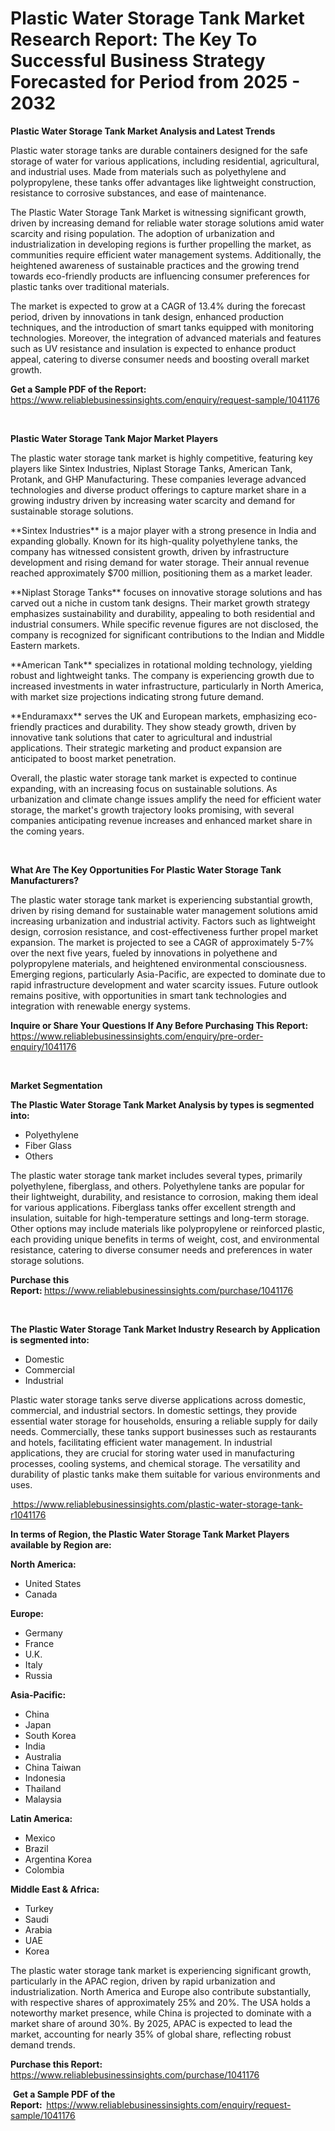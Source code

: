 <p><h1>Plastic Water Storage Tank Market Research Report: The Key To Successful Business Strategy Forecasted for Period from 2025 - 2032</h1></p><p><strong>Plastic Water Storage Tank Market Analysis and Latest Trends</strong></p>
<p><p>Plastic water storage tanks are durable containers designed for the safe storage of water for various applications, including residential, agricultural, and industrial uses. Made from materials such as polyethylene and polypropylene, these tanks offer advantages like lightweight construction, resistance to corrosive substances, and ease of maintenance. </p><p>The Plastic Water Storage Tank Market is witnessing significant growth, driven by increasing demand for reliable water storage solutions amid water scarcity and rising population. The adoption of urbanization and industrialization in developing regions is further propelling the market, as communities require efficient water management systems. Additionally, the heightened awareness of sustainable practices and the growing trend towards eco-friendly products are influencing consumer preferences for plastic tanks over traditional materials.</p><p>The market is expected to grow at a CAGR of 13.4% during the forecast period, driven by innovations in tank design, enhanced production techniques, and the introduction of smart tanks equipped with monitoring technologies. Moreover, the integration of advanced materials and features such as UV resistance and insulation is expected to enhance product appeal, catering to diverse consumer needs and boosting overall market growth.</p></p>
<p><strong>Get a Sample PDF of the Report:&nbsp;</strong> <a href="https://www.reliablebusinessinsights.com/enquiry/request-sample/1041176?utm_campaign=1847&utm_medium=2&utm_source=Github&utm_content=ia&utm_term=18042025&utm_id=plastic-water-storage-tank">https://www.reliablebusinessinsights.com/enquiry/request-sample/1041176</a></p>
<p>&nbsp;</p>
<p><strong>Plastic Water Storage Tank Major Market Players</strong></p>
<p><p>The plastic water storage tank market is highly competitive, featuring key players like Sintex Industries, Niplast Storage Tanks, American Tank, Protank, and GHP Manufacturing. These companies leverage advanced technologies and diverse product offerings to capture market share in a growing industry driven by increasing water scarcity and demand for sustainable storage solutions.</p><p>**Sintex Industries** is a major player with a strong presence in India and expanding globally. Known for its high-quality polyethylene tanks, the company has witnessed consistent growth, driven by infrastructure development and rising demand for water storage. Their annual revenue reached approximately $700 million, positioning them as a market leader.</p><p>**Niplast Storage Tanks** focuses on innovative storage solutions and has carved out a niche in custom tank designs. Their market growth strategy emphasizes sustainability and durability, appealing to both residential and industrial consumers. While specific revenue figures are not disclosed, the company is recognized for significant contributions to the Indian and Middle Eastern markets.</p><p>**American Tank** specializes in rotational molding technology, yielding robust and lightweight tanks. The company is experiencing growth due to increased investments in water infrastructure, particularly in North America, with market size projections indicating strong future demand.</p><p>**Enduramaxx** serves the UK and European markets, emphasizing eco-friendly practices and durability. They show steady growth, driven by innovative tank solutions that cater to agricultural and industrial applications. Their strategic marketing and product expansion are anticipated to boost market penetration.</p><p>Overall, the plastic water storage tank market is expected to continue expanding, with an increasing focus on sustainable solutions. As urbanization and climate change issues amplify the need for efficient water storage, the market's growth trajectory looks promising, with several companies anticipating revenue increases and enhanced market share in the coming years.</p></p>
<p>&nbsp;</p>
<p><strong>What Are The Key Opportunities For Plastic Water Storage Tank Manufacturers?</strong></p>
<p><p>The plastic water storage tank market is experiencing substantial growth, driven by rising demand for sustainable water management solutions amid increasing urbanization and industrial activity. Factors such as lightweight design, corrosion resistance, and cost-effectiveness further propel market expansion. The market is projected to see a CAGR of approximately 5-7% over the next five years, fueled by innovations in polyethene and polypropylene materials, and heightened environmental consciousness. Emerging regions, particularly Asia-Pacific, are expected to dominate due to rapid infrastructure development and water scarcity issues. Future outlook remains positive, with opportunities in smart tank technologies and integration with renewable energy systems.</p></p>
<p><strong>Inquire or Share Your Questions If Any Before Purchasing This Report:</strong> <a href="https://www.reliablebusinessinsights.com/enquiry/pre-order-enquiry/1041176?utm_campaign=1847&utm_medium=2&utm_source=Github&utm_content=ia&utm_term=18042025&utm_id=plastic-water-storage-tank">https://www.reliablebusinessinsights.com/enquiry/pre-order-enquiry/1041176</a></p>
<p>&nbsp;</p>
<p><strong>Market Segmentation</strong></p>
<p><strong>The Plastic Water Storage Tank Market Analysis by types is segmented into:</strong></p>
<p><ul><li>Polyethylene</li><li>Fiber Glass</li><li>Others</li></ul></p>
<p><p>The plastic water storage tank market includes several types, primarily polyethylene, fiberglass, and others. Polyethylene tanks are popular for their lightweight, durability, and resistance to corrosion, making them ideal for various applications. Fiberglass tanks offer excellent strength and insulation, suitable for high-temperature settings and long-term storage. Other options may include materials like polypropylene or reinforced plastic, each providing unique benefits in terms of weight, cost, and environmental resistance, catering to diverse consumer needs and preferences in water storage solutions.</p></p>
<p><strong>Purchase this Report:&nbsp;</strong><a href="https://www.reliablebusinessinsights.com/purchase/1041176?utm_campaign=1847&utm_medium=2&utm_source=Github&utm_content=ia&utm_term=18042025&utm_id=plastic-water-storage-tank">https://www.reliablebusinessinsights.com/purchase/1041176</a></p>
<p>&nbsp;</p>
<p><strong>The Plastic Water Storage Tank Market Industry Research by Application is segmented into:</strong></p>
<p><ul><li>Domestic</li><li>Commercial</li><li>Industrial</li></ul></p>
<p><p>Plastic water storage tanks serve diverse applications across domestic, commercial, and industrial sectors. In domestic settings, they provide essential water storage for households, ensuring a reliable supply for daily needs. Commercially, these tanks support businesses such as restaurants and hotels, facilitating efficient water management. In industrial applications, they are crucial for storing water used in manufacturing processes, cooling systems, and chemical storage. The versatility and durability of plastic tanks make them suitable for various environments and uses.</p></p>
<p><a href="https://www.reliablebusinessinsights.com/plastic-water-storage-tank-r1041176?utm_campaign=1847&utm_medium=2&utm_source=Github&utm_content=ia&utm_term=18042025&utm_id=plastic-water-storage-tank">&nbsp;https://www.reliablebusinessinsights.com/plastic-water-storage-tank-r1041176</a></p>
<p><strong>In terms of Region, the Plastic Water Storage Tank Market Players available by Region are:</strong></p>
<p>
    <p> <strong> North America: </strong>
        <ul>
            <li>United States</li>
            <li>Canada</li>
        </ul>
        </p> 
    <p> <strong> Europe: </strong>
        <ul>
            <li>Germany</li>
            <li>France</li>
            <li>U.K.</li>
            <li>Italy</li>
            <li>Russia</li>
        </ul>
        </p> 
    <p> <strong> Asia-Pacific: </strong>
        <ul>
            <li>China</li>
            <li>Japan</li>
            <li>South Korea</li>
            <li>India</li>
            <li>Australia</li>
            <li>China Taiwan</li>
            <li>Indonesia</li>
            <li>Thailand</li>
            <li>Malaysia</li>
        </ul>
        </p> 
    <p> <strong> Latin America: </strong>
        <ul>
            <li>Mexico</li>
            <li>Brazil</li>
            <li>Argentina Korea</li>
            <li>Colombia</li>
        </ul>
        </p> 
    <p> <strong> Middle East & Africa: </strong>
        <ul>
            <li>Turkey</li>
            <li>Saudi</li>
            <li>Arabia</li>
            <li>UAE</li>
            <li>Korea</li>
        </ul>
    </p>
    </p>
<p><p>The plastic water storage tank market is experiencing significant growth, particularly in the APAC region, driven by rapid urbanization and industrialization. North America and Europe also contribute substantially, with respective shares of approximately 25% and 20%. The USA holds a noteworthy market presence, while China is projected to dominate with a market share of around 30%. By 2025, APAC is expected to lead the market, accounting for nearly 35% of global share, reflecting robust demand trends.</p></p>
<p><strong>Purchase this Report: </strong><a href="https://www.reliablebusinessinsights.com/purchase/1041176?utm_campaign=1847&utm_medium=2&utm_source=Github&utm_content=ia&utm_term=18042025&utm_id=plastic-water-storage-tank">https://www.reliablebusinessinsights.com/purchase/1041176</a></p>
<p>&nbsp;<strong>Get a Sample PDF of the Report:&nbsp;&nbsp;</strong><a href="https://www.reliablebusinessinsights.com/enquiry/request-sample/1041176?utm_campaign=1847&utm_medium=2&utm_source=Github&utm_content=ia&utm_term=18042025&utm_id=plastic-water-storage-tank">https://www.reliablebusinessinsights.com/enquiry/request-sample/1041176</a></p>
<p><strong></strong></p>
<p><p></p><p></p><p></p></p>
